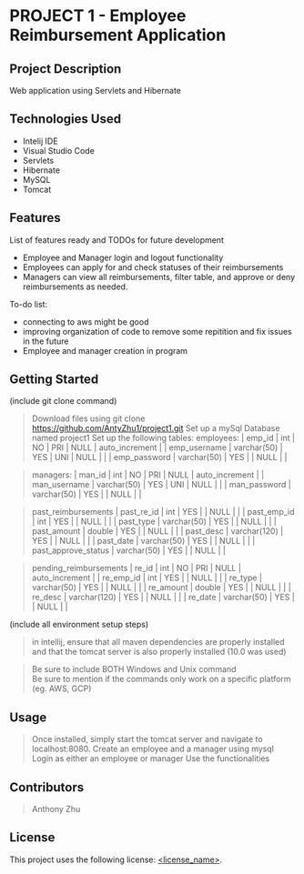 # PROJECT 1 - Employee Reimbursement Application

## Project Description

Web application using Servlets and Hibernate

## Technologies Used

* Intelij IDE
* Visual Studio Code
* Servlets
* Hibernate
* MySQL
* Tomcat


## Features

List of features ready and TODOs for future development
* Employee and Manager login and logout functionality
* Employees can apply for and check statuses of their reimbursements
* Managers can view all reimbursements, filter table, and approve or deny reimbursements as needed.

To-do list:
* connecting to aws might be good
* improving organization of code to remove some repitition and fix issues in the future
* Employee and manager creation in program

## Getting Started
   
(include git clone command)
> Download files using git clone https://github.com/AntyZhu1/project1.git
> Set up a mySql Database named project1
> Set up the following tables:
> employees:
> | emp_id       | int         | NO   | PRI | NULL    | auto_increment |
> | emp_username | varchar(50) | YES  | UNI | NULL    |                |
> | emp_password | varchar(50) | YES  |     | NULL    |                |

> managers:
> | man_id       | int         | NO   | PRI | NULL    | auto_increment |
> | man_username | varchar(50) | YES  | UNI | NULL    |                |
> | man_password | varchar(50) | YES  |     | NULL    |                |

> past_reimbursements
> | past_re_id          | int          | YES  |     | NULL    |       |
> | past_emp_id         | int          | YES  |     | NULL    |       |
> | past_type           | varchar(50)  | YES  |     | NULL    |       |
> | past_amount         | double       | YES  |     | NULL    |       |
> | past_desc           | varchar(120) | YES  |     | NULL    |       |
> | past_date           | varchar(50)  | YES  |     | NULL    |       |
> | past_approve_status | varchar(50)  | YES  |     | NULL    |       |

> pending_reimbursements
> | re_id     | int          | NO   | PRI | NULL    | auto_increment |
> | re_emp_id | int          | YES  |     | NULL    |                |
> | re_type   | varchar(50)  | YES  |     | NULL    |                |
> | re_amount | double       | YES  |     | NULL    |                |
> | re_desc   | varchar(120) | YES  |     | NULL    |                |
> | re_date   | varchar(50)  | YES  |     | NULL    |                |

(include all environment setup steps)
> in intellij, ensure that all maven dependencies are properly installed and that the tomcat server is also properly installed (10.0 was used)

> Be sure to include BOTH Windows and Unix command  
> Be sure to mention if the commands only work on a specific platform (eg. AWS, GCP)


## Usage

> Once installed, simply start the tomcat server and navigate to localhost:8080.
> Create an employee and a manager using mysql
> Login as either an employee or manager
> Use the functionalities

## Contributors

> Anthony Zhu

## License

This project uses the following license: [<license_name>](<link>).

